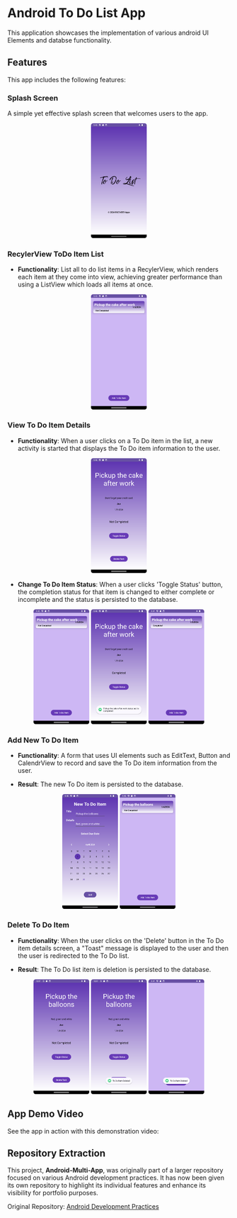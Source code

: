 # Android To Do List App

This application showcases the implementation of various android UI Elements and databse functionality.

## Features

This app includes the following features:

### Splash Screen

A simple yet effective splash screen that welcomes users to the app.

<p align="center">
  <img src="/screenshots/SplashScreen.png" alt="Splash Screen" style="width:25%;">
</p>

### RecylerView ToDo Item List

- **Functionality**: List all to do list items in a RecylerView, which renders each item at they come into view, achieving greater performance than using a ListView which loads all items at once. 

<p align="center">
  <img src="/screenshots/ToDoItemList.png" alt="Camera Permission Request" style="width:25%;">
</p>

### View To Do Item Details

- **Functionality**: When a user clicks on a To Do item in the list, a new activity is started that displays the To Do item information to the user.

<p align="center">
  <img src="/screenshots/ToDoItemDetails.png" alt="To Do Item Details" style="width:25%;">
</p>

- **Change To Do Item Status**: When a user clicks 'Toggle Status' button, the completion status for that item is changed to either complete or incomplete and the status is persisted to the database.

<p align="center">
  <img src="/screenshots/ToDoItemList.png" alt="To Do Item Status Change" style="width:25%;">
  <img src="/screenshots/ToDoItemStatusChange.png" alt="To Do Item Status Change" style="width:25%;">
  <img src="/screenshots/ToDoItemPostStatusChange.png" alt="To Do Item Status Change" style="width:25%;">
</p>

### Add New To Do Item

- **Functionality**: A form that uses UI elements such as EditText, Button and CalendrView to record and save the To Do item information from the user.

- **Result**: The new To Do item is persisted to the database.

<p align="center">
  <img src="/screenshots/AddNewToDoItem.png" alt="Add New To Do Item" style="width:25%;">
  <img src="/screenshots/NewToDoListItemAdded.png" alt="New To Do List Item Added" style="width:25%;">
</p>

### Delete To Do Item

- **Functionality**: When the user clicks on the 'Delete' button in the To Do item details screen, a "Toast" message is displayed to the user and then the user is redirected to the To Do list.

- **Result**: The To Do list item is deletion is persisted to the database.

<p align="center">
  <img src="/screenshots/ToDoItemPreDeletion.png" alt="To Do Item Pre Deletion" style="width:25%;">
  <img src="/screenshots/ToDoItemDeletion.png" alt="To Do Item Deletion" style="width:25%;">
  <img src="/screenshots/ToDoItemListPostDeletion.png" alt="To Do Item Post Deletion" style="width:25%;">
</p>

## App Demo Video

See the app in action with this demonstration video:



## Repository Extraction

This project, **Android-Multi-App**, was originally part of a larger repository focused on various Android development practices. It has now been given its own repository to highlight its individual features and enhance its visibility for portfolio purposes.

Original Repository: [Android Development Practices](https://github.com/rmondev/Android-Development/tree/main/Assignments/ToDoApplication_AS3)